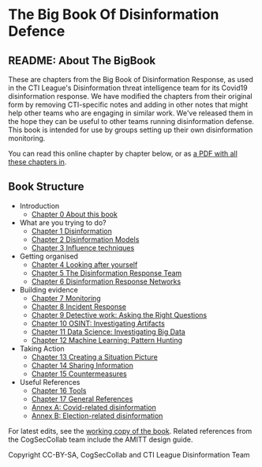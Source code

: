 # The Big Book Of Disinformation Defence

## README: About The BigBook
These are chapters from the Big Book of Disinformation Response, as used in the CTI League's Disinformation threat intelligence team for its Covid19 disinformation response. We have modified the chapters from their original form by removing CTI-specific notes and adding in other notes that might help other teams who are engaging in similar work. We've released them in the hope they can be useful to other teams running disinformation defense.
This book is intended for use by groups setting up their own disinformation monitoring. 

You can read this online chapter by chapter below, or as [a PDF with all these chapters in](BigBookOfDisinfoResponse_AllChapters.pdf). 

## Book Structure

* Introduction
   * [Chapter 0 About this book](C00_about_this_book.pdf)
* What are you trying to do? 
   * [Chapter 1 Disinformation](C01_disinformation.pdf)
   * [Chapter 2 Disinformation Models](C02_disinformation_models.pdf)
   * [Chapter 3 Influence techniques](C03_influence_techniques.pdf)
* Getting organised
   * [Chapter 4 Looking after yourself](C04_looking_after_yourself.pdf)
   * [Chapter 5 The Disinformation Response Team](C05_the_disinformation_soc.pdf)
   * [Chapter 6 Disinformation Response Networks](C06_the_disinformation_response_network.pdf)
* Building evidence
   * [Chapter 7 Monitoring](C07_monitoring.pdf)
   * [Chapter 8 Incident Response](C08_incident_response.pdf)
   * [Chapter 9 Detective work: Asking the Right Questions](C09_detective_work.pdf)
   * [Chapter 10 OSINT: Investigating Artifacts](C10_osint.pdf)
   * [Chapter 11 Data Science: Investigating Big Data](C11_data_science.pdf)
   * [Chapter 12 Machine Learning: Pattern Hunting](C12_machine_learning.pdf)
* Taking Action
   * [Chapter 13 Creating a Situation Picture](C13_situation_pictures.pdf)
   * [Chapter 14 Sharing Information](C14_sharing_information.pdf)
   * [Chapter 15 Countermeasures](C15_taking_action.pdf)
* Useful References
   * [Chapter 16 Tools](C16_tools.pdf)
   * [Chapter 17 General References](C17_references.pdf)
   * [Annex A: Covid-related disinformation](CAA_covid.pdf)
   * [Annex B: Election-related disinformation](CAB_elections.pdf)

For latest edits, see the [working copy of the book](https://drive.google.com/drive/u/0/folders/164PoJDySDez6sr2yvcP6fPodpHifDIi7).  Related references from the CogSecCollab team include the AMITT design guide. 


Copyright CC-BY-SA, CogSecCollab and CTI League Disinformation Team